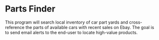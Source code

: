 # Parts Finder

This program will search local inventory of car part yards and cross-reference the parts of available cars with recent sales on Ebay. The goal is to send email alerts to the end-user to locate high-value products.
